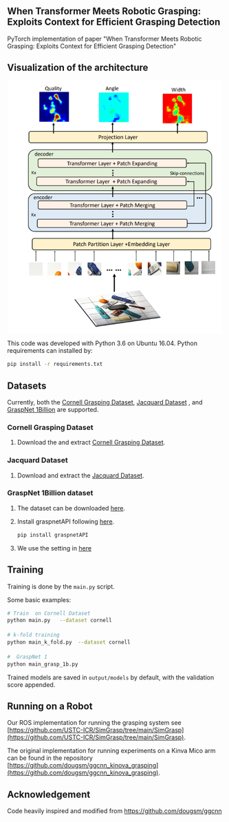 ## When Transformer Meets Robotic Grasping: Exploits Context for Efficient Grasping Detection

PyTorch implementation of paper "When Transformer Meets Robotic Grasping:
Exploits Context for Efficient Grasping Detection"

## Visualization of the architecture
<img src="img/grasp-transformer.png" width="500" align="middle"/>
<br>

This code was developed with Python 3.6 on Ubuntu 16.04.  Python requirements can installed by:

```bash
pip install -r requirements.txt
```

## Datasets

Currently, both the [Cornell Grasping Dataset](http://pr.cs.cornell.edu/grasping/rect_data/data.php),
[Jacquard Dataset](https://jacquard.liris.cnrs.fr/) , and [GraspNet 1Billion](https://graspnet.net/datasets.html)  are supported.

### Cornell Grasping Dataset
1. Download the and extract [Cornell Grasping Dataset](http://pr.cs.cornell.edu/grasping/rect_data/data.php). 

### Jacquard Dataset

1. Download and extract the [Jacquard Dataset](https://jacquard.liris.cnrs.fr/).

### GraspNet 1Billion dataset

1. The dataset can be downloaded [here](https://graspnet.net/datasets.html).
2. Install graspnetAPI following [here](https://graspnetapi.readthedocs.io/en/latest/install.html#install-api).

   ```bash
   pip install graspnetAPI
   ```   
3.  We use the setting in [here](https://github.com/ryanreadbooks/Modified-GGCNN) 


## Training

Training is done by the `main.py` script.  

Some basic examples:

```bash
# Train  on Cornell Dataset
python main.py   --dataset cornell

# k-fold training
python main_k_fold.py  --dataset cornell 

#  GraspNet 1
python main_grasp_1b.py 
```

Trained models are saved in `output/models` by default, with the validation score appended.





## Running on a Robot

Our ROS implementation for running the grasping system see [https://github.com/USTC-ICR/SimGrasp/tree/main/SimGrasp](https://github.com/USTC-ICR/SimGrasp/tree/main/SimGrasp).

The original implementation for running experiments on a Kinva Mico arm can be found in the repository [https://github.com/dougsm/ggcnn_kinova_grasping](https://github.com/dougsm/ggcnn_kinova_grasping).

## Acknowledgement
Code heavily inspired and modified from https://github.com/dougsm/ggcnn

